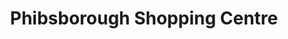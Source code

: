 ---
title: "Phibsborough Shopping Centre"
url: /dublin/phibsborough-shopping-centre/
shop: Einkaufszentrum
---